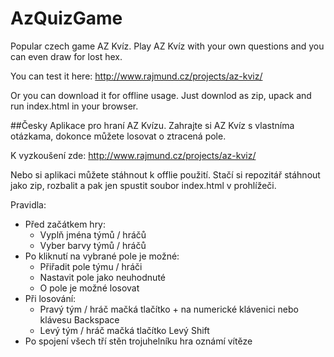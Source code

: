 # AzQuizGame
Popular czech game AZ Kvíz. Play AZ Kvíz with your own questions and you can even draw for lost hex.

You can test it here: http://www.rajmund.cz/projects/az-kviz/

Or you can download it for offline usage. Just downlod as zip, upack and run index.html in your browser.


##Česky
Aplikace pro hraní AZ Kvízu. Zahrajte si AZ Kvíz s vlastníma otázkama, dokonce můžete losovat o ztracená pole.

K vyzkoušení zde: http://www.rajmund.cz/projects/az-kviz/

Nebo si aplikaci můžete stáhnout k offlie použití. Stačí si repozitář stáhnout jako zip, rozbalit a pak jen spustit soubor index.html v prohlížeči.

Pravidla: 
- Před začátkem hry:
  - Vyplň jména týmů / hráčů
  - Vyber barvy týmů / hráčů
- Po kliknutí na vybrané pole je možné:
  - Přiřadit pole týmu / hráči
  - Nastavit pole jako neuhodnuté
  - O pole je možné losovat
- Při losování:
  - Pravý tým / hráč mačká tlačítko + na numerické klávenici nebo klávesu Backspace
  - Levý tým / hráč mačká tlačítko Levý Shift
- Po spojení všech tří stěn trojuhelníku hra oznámí vítěze
